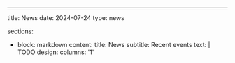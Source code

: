 ---
title: News
date: 2024-07-24
type: news

sections:
  - block: markdown
    content:
      title: News
      subtitle: Recent events
      text: |
        TODO
    design:
      columns: '1'